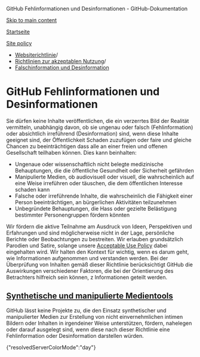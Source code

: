 GitHub Fehlinformationen und Desinformationen - GitHub-Dokumentation

[Skip to main content](#main-content)

[Startseite](/de)

[Site policy](/de/site-policy)

* [Websiterichtlinie](/de/site-policy)/
* [Richtlinien zur akzeptablen Nutzung](/de/site-policy/acceptable-use-policies)/
* [Falschinformation und Desinformation](/de/site-policy/acceptable-use-policies/github-misinformation-and-disinformation)

GitHub Fehlinformationen und Desinformationen
==========

Sie dürfen keine Inhalte veröffentlichen, die ein verzerrtes Bild der Realität vermitteln, unabhängig davon, ob sie ungenau oder falsch (Fehlinformation) oder absichtlich irreführend (Desinformation) sind, wenn diese Inhalte geeignet sind, der Öffentlichkeit Schaden zuzufügen oder faire und gleiche Chancen zu beeinträchtigen dass alle an einer freien und offenen Gesellschaft teilhaben können. Dies kann beinhalten:

* Ungenaue oder wissenschaftlich nicht belegte medizinische Behauptungen, die die öffentliche Gesundheit oder Sicherheit gefährden
* Manipulierte Medien, ob audiovisuell oder visuell, die wahrscheinlich auf eine Weise irreführen oder täuschen, die dem öffentlichen Interesse schaden kann
* Falsche oder irreführende Inhalte, die wahrscheinlich die Fähigkeit einer Person beeinträchtigen, an bürgerlichen Aktivitäten teilzunehmen
* Unbegründete Behauptungen, die Hass oder gezielte Belästigung bestimmter Personengruppen fördern könnten

Wir fördern die aktive Teilnahme am Ausdruck von Ideen, Perspektiven und Erfahrungen und sind möglicherweise nicht in der Lage, persönliche Berichte oder Beobachtungen zu bestreiten. Wir erlauben grundsätzlich Parodien und Satire, solange unsere [Acceptable Use Policy](/de/site-policy/acceptable-use-policies/github-acceptable-use-policies) dabei eingehalten wird. Wir halten den Kontext für wichtig, wenn es darum geht, wie Informationen aufgenommen und verstanden werden. Bei der Überprüfung von Inhalten gemäß dieser Richtlinie berücksichtigt GitHub die Auswirkungen verschiedener Faktoren, die bei der Orientierung des Betrachters hilfreich sein können, z Informationen geteilt werden.

[Synthetische und manipulierte Medientools](#synthetic--manipulated-media-tools)
----------

GitHub lässt keine Projekte zu, die den Einsatz synthetischer und manipulierter Medien zur Erstellung von nicht einvernehmlichen intimen Bildern oder Inhalten in irgendeiner Weise unterstützen, fördern, nahelegen oder darauf ausgelegt sind, wenn diese nach dieser Richtlinie eine Fehlinformation oder Desinformation darstellen würden.

{"resolvedServerColorMode":"day"}
